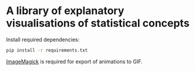 # A library of explanatory visualisations of statistical concepts 

Install required dependencies:

```bash
pip install -r requirements.txt
```

[ImageMagick](https://imagemagick.org) is required for export of animations to GIF.
